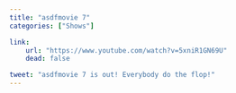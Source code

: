 ```yaml
---
title: "asdfmovie 7"
categories: ["Shows"]

link:
    url: "https://www.youtube.com/watch?v=5xniR1GN69U"
    dead: false

tweet: "asdfmovie 7 is out! Everybody do the flop!"
---
```

